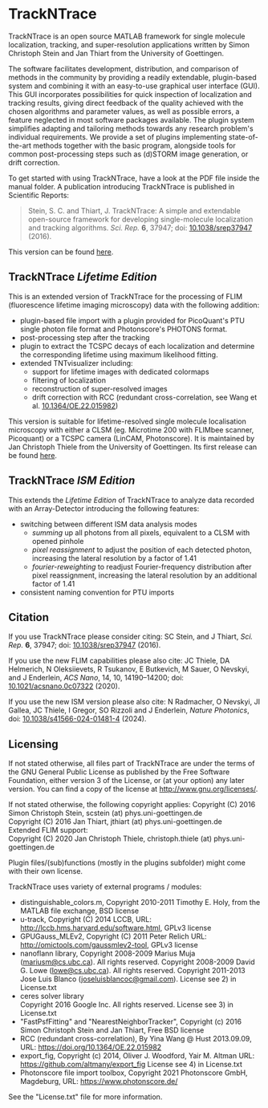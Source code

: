 # TrackNTrace

TrackNTrace is an open source MATLAB framework for single molecule localization, tracking, and super-resolution applications written by Simon Christoph Stein and Jan Thiart from the University of Goettingen.

The software facilitates development, distribution, and comparison of methods in the community by providing a readily extendable, plugin-based system and combining it with an easy-to-use graphical user interface (GUI). This GUI incorporates possibilities for quick inspection of localization and tracking results, giving direct feedback of the quality achieved with the chosen algorithms and parameter values, as well as possible errors, a feature neglected in most software packages available. The plugin system simplifies adapting and tailoring methods towards any research problem's individual requirements. We provide a set of plugins implementing state-of-the-art methods together with the basic program, alongside tools for common post-processing steps such as (d)STORM image generation, or drift correction.

To get started with using TrackNTrace, have a look at the PDF file inside the manual folder.
A publication introducing TrackNTrace is published in Scientific Reports:

>Stein, S. C. and Thiart, J. TrackNTrace: A simple and extendable open-source framework for developing single-molecule localization and tracking algorithms. *Sci. Rep.* **6**, 37947; doi: [10.1038/srep37947](https://doi.org/10.1038/srep37947) (2016).

This version can be found [here](../../releases/tag/v1.03).

## TrackNTrace *Lifetime Edition*
This is an extended version of TrackNTrace for the processing of FLIM (fluorescence lifetime imaging microscopy) data with the following addition:
* plugin-based file import with a plugin provided for PicoQuant's PTU single photon file format and Photonscore's PHOTONS format.
* post-processing step after the tracking
* plugin to extract the TCSPC decays of each localization and determine the corresponding lifetime using maximum likelihood fitting.
* extended TNTvisualizer including:
	* support for lifetime images with dedicated colormaps
	* filtering of localization
	* reconstruction of super-resolved images
	* drift correction with RCC (redundant cross-correlation, see Wang et al. [10.1364/OE.22.015982](https://doi.org/10.1364/OE.22.015982))
	
This version is suitable for lifetime-resolved single molecule localisation microscopy with either a CLSM (eg. Microtime 200 with FLIMbee scanner, Picoquant) or a TCSPC camera (LinCAM, Photonscore).
It is maintained by Jan Christoph Thiele from the University of Goettingen. Its first release can be found [here](../../releases/tag/v2.0).

## TrackNTrace *ISM Edition*
This extends the *Lifetime Edition* of TrackNTrace to analyze data recorded with an Array-Detector introducing the following features:
* switching between different ISM data analysis modes
	* *summing* up all photons from all pixels, equivalent to a CLSM with opened pinhole
	* *pixel reassignment* to adjust the position of each detected photon, increasing the lateral resolution by a factor of 1.41 
	* *fourier-reweighting* to readjust Fourier-frequency distribution after pixel reassignment, increasing the lateral resolution by an additional factor of 1.41
* consistent naming convention for PTU imports

## Citation
If you use TrackNTrace please consider citing: 
SC Stein, and J Thiart, *Sci. Rep.* **6**, 37947; doi: [10.1038/srep37947](https://doi.org/10.1038/srep37947) (2016).

If you use the new FLIM capabilities please also cite:
JC Thiele, DA Helmerich, N Oleksiievets, R Tsukanov, E Butkevich, M Sauer, O Nevskyi, and J Enderlein, *ACS Nano*, 14, 10, 14190–14200; doi: [10.1021/acsnano.0c07322](https://pubs.acs.org/doi/10.1021/acsnano.0c07322) (2020).

If you use the new ISM version please also cite:
N Radmacher, O Nevskyi, JI Gallea, JC Thiele, I Gregor, SO Rizzoli and J Enderlein, *Nature Photonics*, doi: [10.1038/s41566-024-01481-4](https://doi.org/10.1038/s41566-024-01481-4) (2024).

## Licensing

If not stated otherwise, all files part of TrackNTrace are under the terms of the GNU General Public License as published by
the Free Software Foundation, either version 3 of the License, or (at your option) any later version.
You can find a copy of the license at <http://www.gnu.org/licenses/>.

If not stated otherwise, the following copyright applies:
 Copyright (C) 2016  Simon Christoph Stein, scstein (at) phys.uni-goettingen.de  
 Copyright (C) 2016  Jan Thiart, jthiart (at) phys.uni-goettingen.de  
Extended FLIM support:  
 Copyright (C) 2020  Jan Christoph Thiele, christoph.thiele (at) phys.uni-goettingen.de

Plugin files/(sub)functions (mostly in the plugins subfolder) might come with their own license.

TrackNTrace uses variety of external programs / modules:

* distinguishable_colors.m, 
	Copyright 2010-2011 Timothy E. Holy, 
	from the MATLAB file exchange, 
	BSD license
* u-track, 
	Copyright (C) 2014 LCCB, 
	URL: http://lccb.hms.harvard.edu/software.html, 
	GPLv3 license
* GPUGauss_MLEv2, 
	Copyright (C) 2011 Peter Relich
	URL: http://omictools.com/gaussmlev2-tool, 
	GPLv3 license
* nanoflann library, 
	Copyright 2008-2009  Marius Muja (mariusm@cs.ubc.ca). All rights reserved.
	Copyright 2008-2009  David G. Lowe (lowe@cs.ubc.ca). All rights reserved.
	Copyright 2011-2013  Jose Luis Blanco (joseluisblancoc@gmail.com).
	License see 2) in License.txt
* ceres solver library	
	Copyright 2016 Google Inc. All rights reserved.
	License see 3) in License.txt 
* "FastPsfFitting" and "NearestNeighborTracker",
    Copyright (c) 2016 Simon Christoph Stein and Jan Thiart,
    Free BSD license
* RCC (redundant cross-correlation),
    By Yina Wang @ Hust 2013.09.09, 
    URL: https://doi.org/10.1364/OE.22.015982
* export_fig,
    Copyright (c) 2014, Oliver J. Woodford, Yair M. Altman
    URL: https://github.com/altmany/export_fig
	License see 4) in License.txt
* Photonscore file import toolbox,
	Copyright 2021 Photonscore GmbH, Magdeburg,
	URL: https://www.photonscore.de/
	
See the "License.txt" file for more information.
